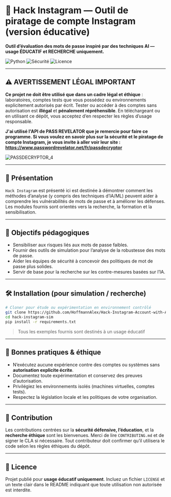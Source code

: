 # 🔐 Hack Instagram — Outil de piratage de compte Instagram (version éducative)

**Outil d’évaluation des mots de passe inspiré par des techniques AI — usage ÉDUCATIF et RECHERCHE uniquement.**

![Python](https://img.shields.io/badge/Python-3.8%2B-blue) ![Sécurité](https://img.shields.io/badge/Sécurité-Testing-red) ![Licence](https://img.shields.io/badge/Licence-Usage%20Éducatif-only)

---

## ⚠️ AVERTISSEMENT LÉGAL IMPORTANT

**Ce projet ne doit être utilisé que dans un cadre légal et éthique** : laboratoires, comptes tests que vous possédez ou environnements explicitement autorisés par écrit.
Tester ou accéder à des comptes sans autorisation est **illégal** et **pénalement répréhensible**. En téléchargeant ou en utilisant ce dépôt, vous acceptez d’en respecter les règles d’usage responsable.

**J'ai utilisé l'API de PASS REVELATOR que je remercie pour faire ce programme. Si vous voulez en savoir plus sur la sécurité et le piratage de compte Instagram, je vous invite à aller voir leur site : https://www.passwordrevelator.net/fr/passdecryptor**

![PASSDECRYPTOR_4](https://github.com/user-attachments/assets/62658713-42ed-445b-a314-70ea06135717)


---

## 🧭 Présentation

`Hack Instagram` est présenté ici est destinée à démontrer comment les méthodes d’analyse (y compris des techniques d’IA/ML) peuvent aider à comprendre les vulnérabilités de mots de passe et à améliorer les défenses. Les modules fournis sont orientés vers la recherche, la formation et la sensibilisation.

---

## 🎯 Objectifs pédagogiques

* Sensibiliser aux risques liés aux mots de passe faibles.
* Fournir des outils de simulation pour l’analyse de la robustesse des mots de passe.
* Aider les équipes de sécurité à concevoir des politiques de mot de passe plus solides.
* Servir de base pour la recherche sur les contre-mesures basées sur l’IA.

---

## 🛠️ Installation (pour simulation / recherche)

```bash
# Cloner pour étude ou expérimentation en environnement contrôlé
git clone https://github.com/HoffmannAlex/Hack-Instagram-Account-with-AI/hack-instagram-sim.git
cd hack-instagram-sim
pip install -r requirements.txt
```

> Tous les exemples fournis sont destinés à un usage éducatif

---

## 🔐 Bonnes pratiques & éthique

* N’exécutez aucune expérience contre des comptes ou systèmes sans **autorisation explicite écrite**.
* Documentez toute expérimentation et conservez des preuves d’autorisation.
* Privilégiez les environnements isolés (machines virtuelles, comptes tests).
* Respectez la législation locale et les politiques de votre organisation.

---

## 🤝 Contribution

Les contributions centrées sur la **sécurité défensive, l’éducation**, et la **recherche éthique** sont les bienvenues. Merci de lire `CONTRIBUTING.md` et de signer le CLA si nécessaire. Tout contributeur doit confirmer qu’il utilisera le code selon les règles éthiques du dépôt.

---

## 📜 Licence

Projet publié pour **usage éducatif uniquement**. Incluez un fichier `LICENSE` et un texte clair dans le README indiquant que toute utilisation non autorisée est interdite.
